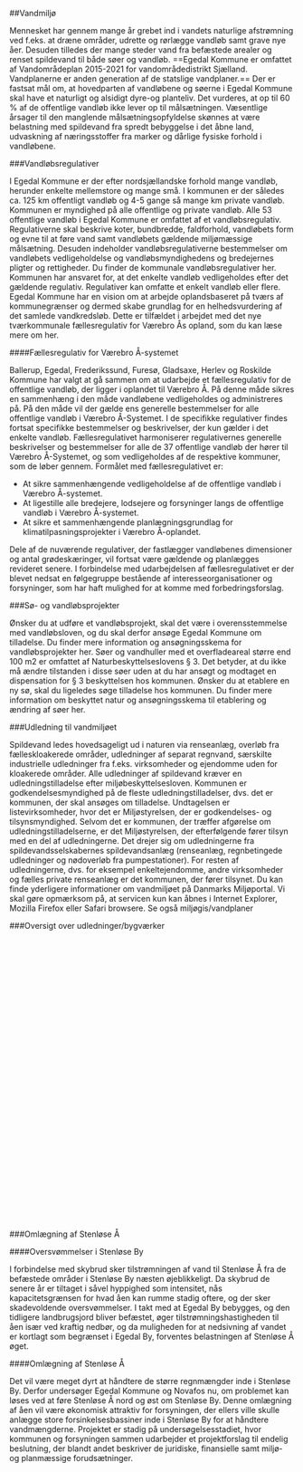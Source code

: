 ##Vandmiljø

Mennesket har gennem mange år grebet ind i vandets naturlige afstrømning ved f.eks. at dræne områder, udrette og rørlægge vandløb samt grave nye åer. Desuden tilledes der mange steder vand fra befæstede arealer og renset spildevand til både søer og vandløb.
==Egedal Kommune er omfattet af Vandområdeplan 2015-2021 for vandområdedistrikt Sjælland. Vandplanerne er anden generation af de statslige vandplaner.==
Der er fastsat mål om, at hovedparten af vandløbene og søerne i Egedal Kommune skal have et naturligt og alsidigt dyre-og planteliv. Det vurderes, at op til 60 % af de offentlige vandløb ikke lever op til målsætningen. Væsentlige årsager til den manglende målsætningsopfyldelse skønnes at være belastning med spildevand fra spredt bebyggelse i det åbne land, udvaskning af næringsstoffer fra marker og dårlige fysiske forhold i vandløbene.

###Vandløbsregulativer

I Egedal Kommune er der efter nordsjællandske forhold mange vandløb, herunder enkelte mellemstore og mange små. I kommunen er der således ca. 125 km offentligt vandløb og 4-5 gange så mange km private vandløb. Kommunen er myndighed på alle offentlige og private vandløb.
Alle 53 offentlige vandløb i Egedal Kommune er omfattet af et vandløbsregulativ. Regulativerne skal beskrive koter, bundbredde, faldforhold, vandløbets form og evne til at føre vand samt vandløbets gældende miljømæssige målsætning. Desuden indeholder vandløbsregulativerne bestemmelser om vandløbets vedligeholdelse og vandløbsmyndighedens og bredejernes pligter og rettigheder. Du finder de kommunale vandløbsregulativer her.
Kommunen har ansvaret for, at det enkelte vandløb vedligeholdes efter det gældende regulativ. Regulativer kan omfatte et enkelt vandløb eller flere. Egedal Kommune har en vision om at arbejde oplandsbaseret på tværs af kommunegrænser og dermed skabe grundlag for en helhedsvurdering af det samlede vandkredsløb. Dette er tilfældet i arbejdet med det nye tværkommunale fællesregulativ for Værebro Ås opland, som du kan læse mere om her.

####Fællesregulativ for Værebro Å-systemet

Ballerup, Egedal, Frederikssund, Furesø, Gladsaxe, Herlev og Roskilde Kommune har valgt at gå sammen om at udarbejde et fællesregulativ for de offentlige vandløb, der ligger i oplandet til Værebro Å. På denne måde sikres en sammenhæng i den måde vandløbene vedligeholdes og administreres på. På den måde vil der gælde ens generelle bestemmelser for alle offentlige vandløb i Værebro Å-Systemet. I de specifikke regulativer findes fortsat specifikke bestemmelser og beskrivelser, der kun gælder i det enkelte vandløb. Fællesregulativet harmoniserer regulativernes generelle beskrivelser og bestemmelser for alle de 37 offentlige vandløb der hører til Værebro Å-Systemet, og som vedligeholdes af de respektive kommuner, som de løber gennem.
Formålet med fællesregulativet er:

- At sikre sammenhængende vedligeholdelse af de offentlige vandløb i Værebro Å-systemet.
- At ligestille alle bredejere, lodsejere og forsyninger langs de offentlige vandløb i Værebro Å-systemet.
- At sikre et sammenhængende planlægningsgrundlag for klimatilpasningsprojekter i Værebro Å-oplandet.

Dele af de nuværende regulativer, der fastlægger vandløbenes dimensioner og antal grødeskæringer, vil fortsat være gældende og planlægges revideret senere. I forbindelse med udarbejdelsen af fællesregulativet er der blevet nedsat en følgegruppe bestående af interesseorganisationer og forsyninger, som har haft mulighed for at komme med forbedringsforslag.

###Sø- og vandløbsprojekter

Ønsker du at udføre et vandløbsprojekt, skal det være i overensstemmelse med vandløbsloven, og du skal derfor ansøge Egedal Kommune om tilladelse. Du finder mere information og ansøgningsskema for vandløbsprojekter her.
Søer og vandhuller med et overfladeareal større end 100 m2 er omfattet af Naturbeskyttelseslovens § 3. Det betyder, at du ikke må ændre tilstanden i disse søer uden at du har ansøgt og modtaget en dispensation for § 3 beskyttelsen hos kommunen. Ønsker du at etablere en ny sø, skal du ligeledes søge tilladelse hos kommunen. Du finder mere information om beskyttet natur og ansøgningsskema til etablering og ændring af søer her.

###Udledning til vandmiljøet

Spildevand ledes hovedsageligt ud i naturen via renseanlæg, overløb fra fælleskloakerede områder, udledninger af separat regnvand, særskilte industrielle udledninger fra f.eks. virksomheder og ejendomme uden for kloakerede områder. Alle udledninger af spildevand kræver en udledningstilladelse efter miljøbeskyttelsesloven. Kommunen er godkendelsesmyndighed på de fleste udledningstilladelser, dvs. det er kommunen, der skal ansøges om tilladelse. Undtagelsen er listevirksomheder, hvor det er Miljøstyrelsen, der er godkendelses- og tilsynsmyndighed. Selvom det er kommunen, der træffer afgørelse om udledningstilladelserne, er det Miljøstyrelsen, der efterfølgende fører tilsyn med en del af udledningerne. Det drejer sig om udledningerne fra spildevandsselskabernes spildevandsanlæg (renseanlæg, regnbetingede udledninger og nødoverløb fra pumpestationer). For resten af udledningerne, dvs. for eksempel enkeltejendomme, andre virksomheder og fælles private renseanlæg er det kommunen, der fører tilsynet.
Du kan finde yderligere informationer om vandmiljøet på Danmarks Miljøportal. Vi skal gøre opmærksom på, at servicen kun kan åbnes i Internet Explorer, Mozilla Firefox eller Safari browsere.
Se også miljøgis/vandplaner

###Oversigt over udledninger/bygværker

<div id="minimapbody" style="width:auto; height:500px;"></div>

###Omlægning af Stenløse Å

####Oversvømmelser i Stenløse By

I forbindelse med skybrud sker tilstrømningen af vand til Stenløse Å fra de befæstede områder i Stenløse By næsten øjeblikkeligt. Da skybrud de senere år er tiltaget i såvel hyppighed som intensitet, nås kapacitetsgrænsen for hvad åen kan rumme stadig oftere, og der sker skadevoldende oversvømmelser.
I takt med at Egedal By bebygges, og den tidligere landbrugsjord bliver befæstet, øger tilstrømningshastigheden til åen især ved kraftig nedbør, og da muligheden for at nedsivning af vandet er kortlagt som begrænset i Egedal By, forventes belastningen af Stenløse Å øget.

####Omlægning af Stenløse Å

Det vil være meget dyrt at håndtere de større regnmængder inde i Stenløse By. Derfor undersøger Egedal Kommune og Novafos nu, om problemet kan løses ved at føre Stenløse Å nord og øst om Stenløse By. Denne omlægning af åen vil være økonomisk attraktiv for forsyningen, der ellers ville skulle anlægge store forsinkelsesbassiner inde i Stenløse By for at håndtere vandmængderne. Projektet er stadig på undersøgelsesstadiet, hvor kommunen og forsyningen sammen udarbejder et projektforslag til endelig beslutning, der blandt andet beskriver de juridiske, finansielle samt miljø- og planmæssige forudsætninger.

<script type="text/javascript" src="http://infokort.egedalkommune.dk/clientapi/minimap2/mmloader.js"></script>
<script type="text/javascript">
      window.addEventListener('load', function(){ MiniMap.createMiniMap({mapDiv: 'minimapbody', minimapId: 'c1c0deef-2397-405b-9135-f2986a4b1aaf'}) });
</script>
